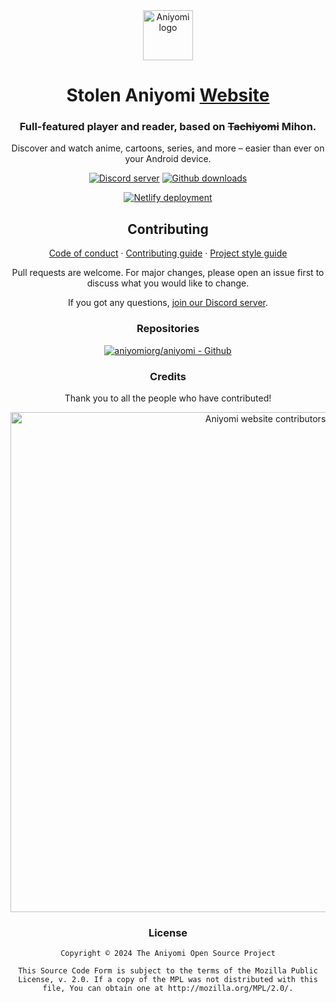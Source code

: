 <div align="center">

<a href="https://aniyomi.org">
    <img src="./.github/assets/logo.png" alt="Aniyomi logo" title="Aniyomi logo" width="80"/>
</a>

# Stolen Aniyomi [Website](#)

### Full-featured player and reader, based on ~~Tachiyomi~~ Mihon.
Discover and watch anime, cartoons, series, and more – easier than ever on your Android device.

[![Discord server](https://img.shields.io/discord/841701076242530374.svg?label=&labelColor=6A7EC2&color=7389D8&logo=discord&logoColor=FFFFFF)](https://discord.gg/F32UjdJZrR)
[![Github downloads](https://img.shields.io/github/downloads/aniyomiorg/aniyomi/total?label=downloads&labelColor=27303D&color=0D1117&logo=github&logoColor=FFFFFF&style=flat)](https://github.com/aniyomiorg/aniyomi/releases)

[![Netlify deployment](https://api.netlify.com/api/v1/badges/95d9e2f8-42ae-4e40-8c99-82b870c51e1a/deploy-status)](https://app.netlify.com/sites/aniyomiorg/deploys)

## Contributing

[Code of conduct](./CODE_OF_CONDUCT.md) · [Contributing guide](./CONTRIBUTING.md) · [Project style guide](https://aniyomi.org/sandbox/style-guide/)

Pull requests are welcome. For major changes, please open an issue first to discuss what you would like to change.

If you got any questions, [join our Discord server](https://discord.gg/F32UjdJZrR).

### Repositories

[![aniyomiorg/aniyomi - Github](https://github-readme-stats.vercel.app/api/pin/?username=aniyomiorg&repo=aniyomi&bg_color=161B22&text_color=c9d1d9&title_color=818CF8&icon_color=818CF8&border_radius=8&hide_border=true)](https://github.com/aniyomiorg/aniyomi/)

### Credits

Thank you to all the people who have contributed!

<a href="https://github.com/aniyomiorg/aniyomi-website/graphs/contributors">
    <img src="https://contrib.rocks/image?repo=aniyomiorg/aniyomi-website" alt="Aniyomi website contributors" title="Aniyomi website contributors" width="800"/>
</a>

### License

    Copyright © 2024 The Aniyomi Open Source Project
    
    This Source Code Form is subject to the terms of the Mozilla Public
    License, v. 2.0. If a copy of the MPL was not distributed with this
    file, You can obtain one at http://mozilla.org/MPL/2.0/.

</div>
